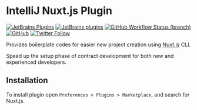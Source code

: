# IntelliJ Nuxt.js Plugin

[![JetBrains Plugins](https://img.shields.io/jetbrains/plugin/v/00000-nuxtjs)](https://plugins.jetbrains.com/plugin/00000-nuxtjs)
[![JetBrains plugins](https://img.shields.io/jetbrains/plugin/d/00000-nuxtjs)](https://plugins.jetbrains.com/plugin/00000-nuxtjs/versions)
[![GitHub Workflow Status (branch)](https://img.shields.io/github/workflow/status/nekofar/intellij-nuxtjs/Build/master)](https://github.com/nekofar/intellij-nuxtjs/actions/workflows/build.yml)
[![GitHub](https://img.shields.io/github/license/nekofar/intellij-nuxtjs)](https://github.com/nekofar/intellij-nuxtjs/blob/master/LICENSE)
[![Twitter Follow](https://img.shields.io/twitter/follow/nekofar?style=flat)](https://twitter.com/nekofar)

<!-- Plugin description -->
Provides boilerplate codes for easier new project creation using [Nuxt.js](https://nuxtjs.org) CLI.

Speed up the setup phase of contract development for both new and experienced developers.
<!-- Plugin description end -->

## Installation

To install plugin open `Preferences > Plugins > Marketplace`, and search for Nuxt.js.